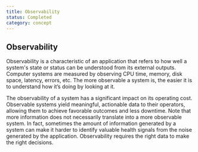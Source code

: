 ```yaml
---
title: Observability
status: Completed
category: concept
---
```

## Observability

Observability is a characteristic of an application that refers to how well a system's state or status can be understood from its external outputs. Computer systems are measured by observing CPU time, memory, disk space, latency, errors, etc. The more observable a system is, the easier it is to understand how it’s doing by looking at it.

The observability of a system has a significant impact on its operating cost. Observable systems yield meaningful, actionable data to their operators, allowing them to achieve favorable outcomes and less downtime. Note that more information does not necessarily translate into a more observable system. In fact, sometimes the amount of information generated by a system can make it harder to identify valuable health signals from the noise generated by the application. Observability requires the right data to make the right decisions. 


